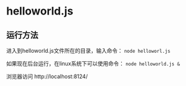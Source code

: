 # helloworld.js
## 运行方法  
进入到helloworld.js文件所在的目录，输入命令：
`node helloworl.js `

如果现在后台运行，在linux系统下可以使用命令：
`node helloworld.js &`

浏览器访问 http://localhost:8124/
